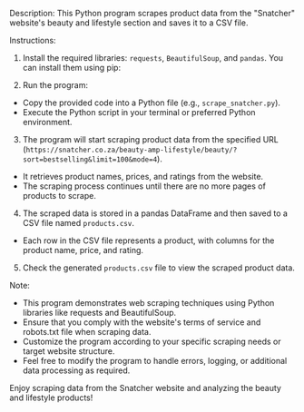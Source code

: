 
Description: This Python program scrapes product data from the "Snatcher" website's beauty and lifestyle section and saves it to a CSV file.

Instructions:
1. Install the required libraries: `requests`, `BeautifulSoup`, and `pandas`. You can install them using pip:

2. Run the program:
- Copy the provided code into a Python file (e.g., `scrape_snatcher.py`).
- Execute the Python script in your terminal or preferred Python environment.

3. The program will start scraping product data from the specified URL (`https://snatcher.co.za/beauty-amp-lifestyle/beauty/?sort=bestselling&limit=100&mode=4`).
- It retrieves product names, prices, and ratings from the website.
- The scraping process continues until there are no more pages of products to scrape.

4. The scraped data is stored in a pandas DataFrame and then saved to a CSV file named `products.csv`.
- Each row in the CSV file represents a product, with columns for the product name, price, and rating.

5. Check the generated `products.csv` file to view the scraped product data.

Note:
- This program demonstrates web scraping techniques using Python libraries like requests and BeautifulSoup.
- Ensure that you comply with the website's terms of service and robots.txt file when scraping data.
- Customize the program according to your specific scraping needs or target website structure.
- Feel free to modify the program to handle errors, logging, or additional data processing as required.

Enjoy scraping data from the Snatcher website and analyzing the beauty and lifestyle products!
